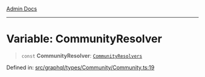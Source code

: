 [Admin Docs](/)

***

# Variable: CommunityResolver

> `const` **CommunityResolver**: [`CommunityResolvers`](../type-aliases/CommunityResolvers.md)

Defined in: [src/graphql/types/Community/Community.ts:19](https://github.com/NishantSinghhhhh/talawa-api/blob/b87b8a22e4088f1ea75d4769c10896977d674855/src/graphql/types/Community/Community.ts#L19)
